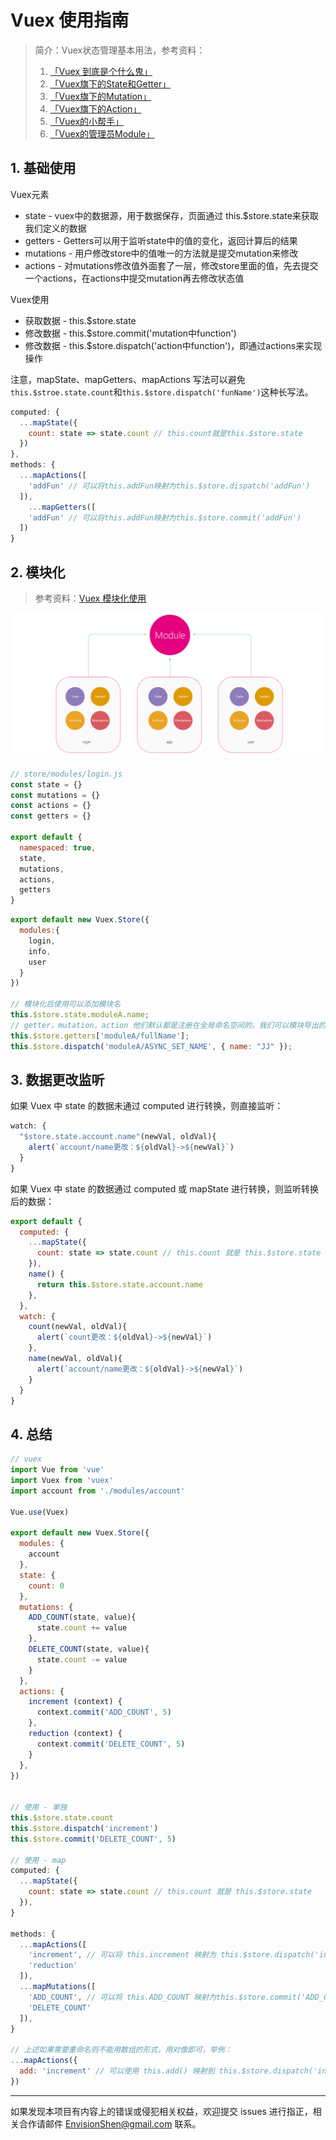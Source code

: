 # Vuex 使用指南

> 简介：Vuex状态管理基本用法，参考资料：
>
> 1. [「Vuex 到底是个什么鬼」](https://www.jianshu.com/p/120eaf50331c)
> 2. [「Vuex旗下的State和Getter」](https://www.jianshu.com/p/946df1834963)
> 3. [「Vuex旗下的Mutation」](https://www.jianshu.com/p/64727454f151)
> 4. [「Vuex旗下的Action」](https://www.jianshu.com/p/7238d4d42725)
> 5. [「Vuex的小帮手」](https://www.jianshu.com/p/c9b8bbaca875)
> 6. [「Vuex的管理员Module」](https://www.jianshu.com/p/83d5677b0928)

## 1. 基础使用

Vuex元素

- state - vuex中的数据源，用于数据保存，页面通过 this.$store.state来获取我们定义的数据
- getters - Getters可以用于监听state中的值的变化，返回计算后的结果
- mutations - 用户修改store中的值唯一的方法就是提交mutation来修改
- actions - 对mutations修改值外面套了一层，修改store里面的值，先去提交一个actions，在actions中提交mutation再去修改状态值

Vuex使用

- 获取数据 -  this.$store.state
- 修改数据 - this.$store.commit('mutation中function')
- 修改数据 - this.$store.dispatch('action中function')，即通过actions来实现操作

注意，mapState、mapGetters、mapActions 写法可以避免`this.$stroe.state.count`和`this.$store.dispatch('funName')`这种长写法。

```javascript
computed: {
  ...mapState({
    count: state => state.count // this.count就是this.$store.state
  })
},
methods: {
  ...mapActions([
    'addFun' // 可以将this.addFun映射为this.$store.dispatch('addFun')
  ]),
    ...mapGetters([
    'addFun' // 可以将this.addFun映射为this.$store.commit('addFun')
  ])
}
```

## 2. 模块化

> 参考资料：[Vuex 模块化使用](https://segmentfault.com/a/1190000019924674)

<img src='./noteImg/vuex_module.jpg'>

```javascript
// store/modules/login.js
const state = {}
const mutations = {}
const actions = {}
const getters = {}

export default {
  namespaced: true,
  state,
  mutations,
  actions,
  getters
}
```

```javascript
export default new Vuex.Store({
  modules:{
    login,
    info,
    user
  }
})

// 模块化后使用可以添加模块名
this.$store.state.moduleA.name;
// getter，mutation，action 他们默认都是注册在全局命名空间的，我们可以模块导出的时候加个 namespaced: true 使其成为带命名空间的模块，然后就可以通过模块名访问了，具体详见参考资料
this.$store.getters['moduleA/fullName']; 
this.$store.dispatch('moduleA/ASYNC_SET_NAME', { name: "JJ" }); 
```

## 3. 数据更改监听

如果 Vuex 中 state 的数据未通过 computed 进行转换，则直接监听：

```javascript
watch: {
  "$store.state.account.name"(newVal, oldVal){
    alert(`account/name更改：${oldVal}->${newVal}`)
  }
}
```

如果 Vuex 中 state 的数据通过 computed 或 mapState 进行转换，则监听转换后的数据：

```javascript
export default {
  computed: {
    ...mapState({
      count: state => state.count // this.count 就是 this.$store.state
    }),
    name() {
      return this.$store.state.account.name
    },
  },
  watch: {
    count(newVal, oldVal){
      alert(`count更改：${oldVal}->${newVal}`)
    },
    name(newVal, oldVal){
      alert(`account/name更改：${oldVal}->${newVal}`)
    }
  }
}
```

## 4. 总结

```javascript
// vuex
import Vue from 'vue'
import Vuex from 'vuex'
import account from './modules/account'

Vue.use(Vuex)

export default new Vuex.Store({
  modules: {
    account
  },
  state: {
    count: 0
  },
  mutations: {
    ADD_COUNT(state, value){
      state.count += value
    },
    DELETE_COUNT(state, value){
      state.count -= value
    }
  },
  actions: {
    increment (context) {
      context.commit('ADD_COUNT', 5)
    },
    reduction (context) {
      context.commit('DELETE_COUNT', 5)
    }
  },
})


// 使用 - 单独
this.$store.state.count
this.$store.dispatch('increment')
this.$store.commit('DELETE_COUNT', 5)

// 使用 - map
computed: {
  ...mapState({
    count: state => state.count // this.count 就是 this.$store.state
  }),
}

methods: {
  ...mapActions([
    'increment', // 可以将 this.increment 映射为 this.$store.dispatch('increment')
    'reduction'
  ]),
  ...mapMutations([
    'ADD_COUNT', // 可以将 this.ADD_COUNT 映射为this.$store.commit('ADD_COUNT')
    'DELETE_COUNT'
  ]),
}

// 上述如果需要重命名则不能用数组的形式，用对像即可，举例：
...mapActions({
  add: 'increment' // 可以使用 this.add() 映射到 this.$store.dispatch('increment')
})
```

------

如果发现本项目有内容上的错误或侵犯相关权益，欢迎提交 issues 进行指正，相关合作请邮件 <a href="mailto:EnvisionShen@gmail.com">EnvisionShen@gmail.com </a>联系。

